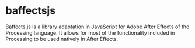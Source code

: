 # baffectsjs
Baffects.js is a library adaptation in JavaScript for Adobe After Effects of the Processing language. It allows for most of the functionality included in Processing to be used natively in After Effects.
